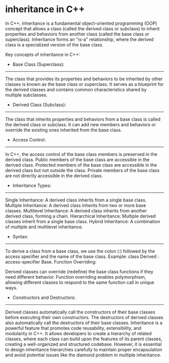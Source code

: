 # inheritance in C++

In C++, inheritance is a fundamental object-oriented programming (OOP) concept that allows a class (called the derived class or subclass) to inherit properties and behaviors from another class (called the base class or superclass). Inheritance forms an "is-a" relationship, where the derived class is a specialized version of the base class.

Key concepts of inheritance in C++:



- Base Class (Superclass):
---------------------------
The class that provides its properties and behaviors to be inherited by other classes is known as the base class or superclass.
It serves as a blueprint for the derived classes and contains common characteristics shared by multiple subclasses.



- Derived Class (Subclass):
-----------------------------
The class that inherits properties and behaviors from a base class is called the derived class or subclass.
It can add new members and behaviors or override the existing ones inherited from the base class.



- Access Control:
-----------------
In C++, the access control of the base class members is preserved in the derived class.
Public members of the base class are accessible in the derived class.
Protected members of the base class are accessible in the derived class but not outside the class.
Private members of the base class are not directly accessible in the derived class.



- Inheritance Types:
--------------------
Single Inheritance: A derived class inherits from a single base class.
Multiple Inheritance: A derived class inherits from two or more base classes.
Multilevel Inheritance: A derived class inherits from another derived class, forming a chain.
Hierarchical Inheritance: Multiple derived classes inherit from a single base class.
Hybrid Inheritance: A combination of multiple and multilevel inheritance.



- Syntax:
----------
To derive a class from a base class, we use the colon (:) followed by the access specifier and the name of the base class.
Example: class Derived : access-specifier Base.
Function Overriding:

Derived classes can override (redefine) the base class functions if they need different behavior.
Function overriding enables polymorphism, allowing different classes to respond to the same function call in unique ways.



- Constructors and Destructors:
-------------------------------
Derived classes automatically call the constructors of their base classes before executing their own constructors.
The destructors of derived classes also automatically call the destructors of their base classes.
Inheritance is a powerful feature that promotes code reusability, extensibility, and modularity in C++. It allows developers to create a hierarchy of related classes, where each class can build upon the features of its parent classes, creating a well-organized and structured codebase. However, it is essential to design inheritance hierarchies carefully to maintain proper encapsulation and avoid potential issues like the diamond problem in multiple inheritance.